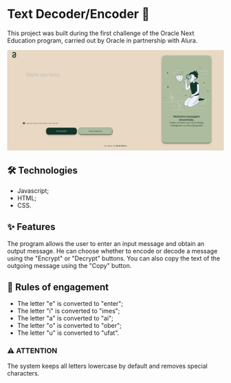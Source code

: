 # Text Decoder/Encoder 🔎

This project was built during the first challenge of the Oracle Next Education program, carried out by Oracle in partnership with Alura.

![encoder print](assets/encoder.png)

## 🛠️ Technologies
- Javascript;
- HTML;
- CSS.

## ✨ Features
The program allows the user to enter an input message and obtain an output message. He can choose whether to encode or decode a message using the "Encrypt" or "Decrypt" buttons. You can also copy the text of the outgoing message using the "Copy" button.

## 📑 Rules of engagement
- The letter "e" is converted to "enter";
- The letter "i" is converted to "imes";
- The letter "a" is converted to "ai";
- The letter "o" is converted to "ober";
- The letter "u" is converted to "ufat".

### ⚠️ ATTENTION
The system keeps all letters lowercase by default and removes special characters.